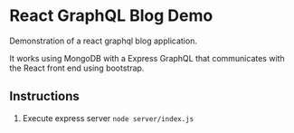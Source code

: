 # React GraphQL Blog Demo

Demonstration of a react graphql blog application.

It works using MongoDB with a Express GraphQL that communicates with
the React front end using bootstrap.

## Instructions

1. Execute express server `node server/index.js`  
